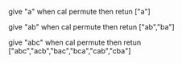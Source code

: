 give "a"
when cal permute
then retun ["a"]

give "ab"
when cal permute
then retun ["ab","ba"]

give "abc"
when cal permute
then retun ["abc","acb","bac","bca","cab","cba"]
